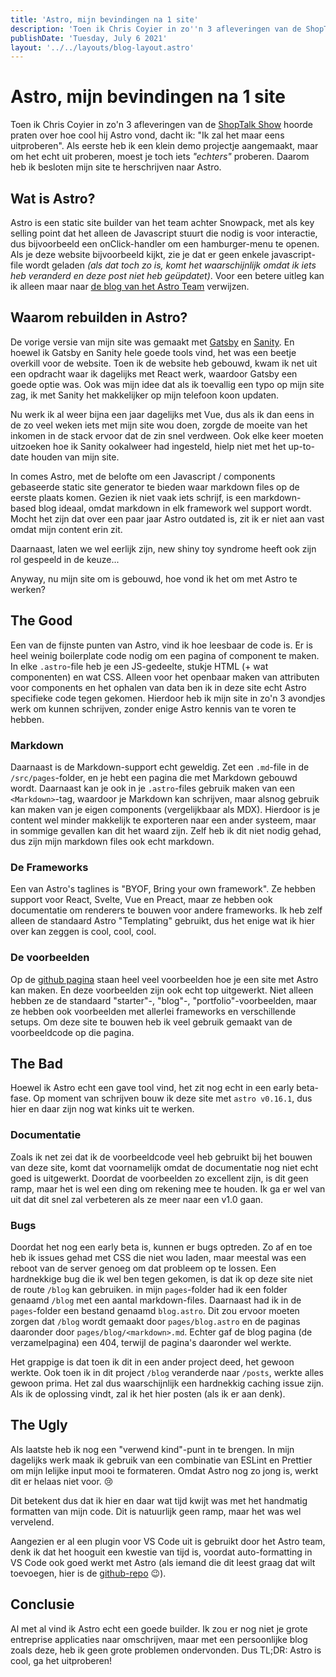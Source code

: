 ```yaml
---
title: 'Astro, mijn bevindingen na 1 site'
description: 'Toen ik Chris Coyier in zo''n 3 afleveringen van de ShopTalk Show hoorde praten over Astro, dacht ik: "Ik zal het maar eens uitproberen". Als eerste heb ik een klein demo projectje aangemaakt, maar om het echt uit proberen, moest je toch iets "echters" proberen. Daarom heb ik besloten mijn site te herschrijven naar Astro.'
publishDate: 'Tuesday, July 6 2021'
layout: '../../layouts/blog-layout.astro'
---
```


# Astro, mijn bevindingen na 1 site

Toen ik Chris Coyier in zo'n 3 afleveringen van de [ShopTalk Show](https://shoptalkshow.com/) hoorde praten over hoe cool hij Astro vond, dacht ik: "Ik zal het maar eens uitproberen". Als eerste heb ik een klein demo projectje aangemaakt, maar om het echt uit proberen, moest je toch iets _"echters"_ proberen. Daarom heb ik besloten mijn site te herschrijven naar Astro.

## Wat is Astro?

Astro is een static site builder van het team achter Snowpack, met als key selling point dat het alleen de Javascript stuurt die nodig is voor interactie, dus bijvoorbeeld een onClick-handler om een hamburger-menu te openen. Als je deze website bijvoorbeeld kijkt, zie je dat er geen enkele javascript-file wordt geladen _(als dat toch zo is, komt het waarschijnlijk omdat ik iets heb veranderd en deze post niet heb geüpdatet)_. Voor een betere uitleg kan ik alleen maar naar [de blog van het Astro Team](https://astro.build/blog/introducing-astro) verwijzen.

## Waarom rebuilden in Astro?

De vorige versie van mijn site was gemaakt met [Gatsby](https://www.gatsbyjs.com/) en [Sanity](https://www.sanity.io/). En hoewel ik Gatsby en Sanity hele goede tools vind, het was een beetje overkill voor de website. Toen ik de website heb gebouwd, kwam ik net uit een opdracht waar ik dagelijks met React werk, waardoor Gatsby een goede optie was. Ook was mijn idee dat als ik toevallig een typo op mijn site zag, ik met Sanity het makkelijker op mijn telefoon koon updaten.

Nu werk ik al weer bijna een jaar dagelijks met Vue, dus als ik dan eens in de zo veel weken iets met mijn site wou doen, zorgde de moeite van het inkomen in de stack ervoor dat de zin snel verdween. Ook elke keer moeten uitzoeken hoe ik Sanity ookalweer had ingesteld, hielp niet met het up-to-date houden van mijn site.

In comes Astro, met de belofte om een Javascript / components gebaseerde static site generator te bieden waar markdown files op de eerste plaats komen. Gezien ik niet vaak iets schrijf, is een markdown-based blog ideaal, omdat markdown in elk framework wel support wordt. Mocht het zijn dat over een paar jaar Astro outdated is, zit ik er niet aan vast omdat mijn content erin zit.

Daarnaast, laten we wel eerlijk zijn, new shiny toy syndrome heeft ook zijn rol gespeeld in de keuze...

Anyway, nu mijn site om is gebouwd, hoe vond ik het om met Astro te werken?

## The Good

Een van de fijnste punten van Astro, vind ik hoe leesbaar de code is. Er is heel weinig boilerplate code nodig om een pagina of component te maken. In elke `.astro`-file heb je een JS-gedeelte, stukje HTML (+ wat componenten) en wat CSS. Alleen voor het openbaar maken van attributen voor components en het ophalen van data ben ik in deze site echt Astro specifieke code tegen gekomen. Hierdoor heb ik mijn site in zo'n 3 avondjes werk om kunnen schrijven, zonder enige Astro kennis van te voren te hebben.

### Markdown

Daarnaast is de Markdown-support echt geweldig. Zet een `.md`-file in de `/src/pages`-folder, en je hebt een pagina die met Markdown gebouwd wordt. Daarnaast kan je ook in je `.astro`-files gebruik maken van een `<Markdown>`-tag, waardoor je Markdown kan schrijven, maar alsnog gebruik kan maken van je eigen components (vergelijkbaar als MDX). Hierdoor is je content wel minder makkelijk te exporteren naar een ander systeem, maar in sommige gevallen kan dit het waard zijn. Zelf heb ik dit niet nodig gehad, dus zijn mijn markdown files ook echt markdown.

### De Frameworks

Een van Astro's taglines is "BYOF, Bring your own framework". Ze hebben support voor React, Svelte, Vue en Preact, maar ze hebben ook documentatie om renderers te bouwen voor andere frameworks. Ik heb zelf alleen de standaard Astro "Templating" gebruikt, dus het enige wat ik hier over kan zeggen is cool, cool, cool.

### De voorbeelden

Op de [github pagina](https://github.com/snowpackjs/astro) staan heel veel voorbeelden hoe je een site met Astro kan maken. En deze voorbeelden zijn ook echt top uitgewerkt. Niet alleen hebben ze de standaard "starter"-, "blog"-, "portfolio"-voorbeelden, maar ze hebben ook voorbeelden met allerlei frameworks en verschillende setups. Om deze site te bouwen heb ik veel gebruik gemaakt van de voorbeeldcode op die pagina.

## The Bad

Hoewel ik Astro echt een gave tool vind, het zit nog echt in een early beta-fase. Op moment van schrijven bouw ik deze site met `astro v0.16.1`, dus hier en daar zijn nog wat kinks uit te werken.

### Documentatie

Zoals ik net zei dat ik de voorbeeldcode veel heb gebruikt bij het bouwen van deze site, komt dat voornamelijk omdat de documentatie nog niet echt goed is uitgewerkt. Doordat de voorbeelden zo excellent zijn, is dit geen ramp, maar het is wel een ding om rekening mee te houden. Ik ga er wel van uit dat dit snel zal verbeteren als ze meer naar een v1.0 gaan.

### Bugs

Doordat het nog een early beta is, kunnen er bugs optreden. Zo af en toe heb ik issues gehad met CSS die niet wou laden, maar meestal was een reboot van de server genoeg om dat probleem op te lossen. Een hardnekkige bug die ik wel ben tegen gekomen, is dat ik op deze site niet de route `/blog` kan gebruiken. in mijn `pages`-folder had ik een folder genaamd `/blog` met een aantal markdown-files. Daarnaast had ik in de `pages`-folder een bestand genaamd `blog.astro`. Dit zou ervoor moeten zorgen dat `/blog` wordt gemaakt door `pages/blog.astro` en de paginas daaronder door `pages/blog/<markdown>.md`. Echter gaf de blog pagina (de verzamelpagina) een 404, terwijl de pagina's daaronder wel werkte.

Het grappige is dat toen ik dit in een ander project deed, het gewoon werkte. Ook toen ik in dit project `/blog` veranderde naar `/posts`, werkte alles gewoon prima. Het zal dus waarschijnlijk een hardnekkig caching issue zijn. Als ik de oplossing vindt, zal ik het hier posten (als ik er aan denk).

## The Ugly

Als laatste heb ik nog een "verwend kind"-punt in te brengen. In mijn dagelijks werk maak ik gebruik van een combinatie van ESLint en Prettier om mijn lelijke input mooi te formateren. Omdat Astro nog zo jong is, werkt dit er helaas niet voor. 😢

Dit betekent dus dat ik hier en daar wat tijd kwijt was met het handmatig formatten van mijn code. Dit is natuurlijk geen ramp, maar het was wel vervelend.

Aangezien er al een plugin voor VS Code uit is gebruikt door het Astro team, denk ik dat het hooguit een kwestie van tijd is, voordat auto-formatting in VS Code ook goed werkt met Astro (als iemand die dit leest graag dat wilt toevoegen, hier is de [github-repo](https://github.com/snowpackjs/astro/tree/main/tools/vscode) 😉).

## Conclusie

Al met al vind ik Astro echt een goede builder. Ik zou er nog niet je grote entreprise applicaties naar omschrijven, maar met een persoonlijke blog zoals deze, heb ik geen grote problemen ondervonden. Dus <span title="Too long, didn't read">TL;DR</span>: Astro is cool, ga het uitproberen!
